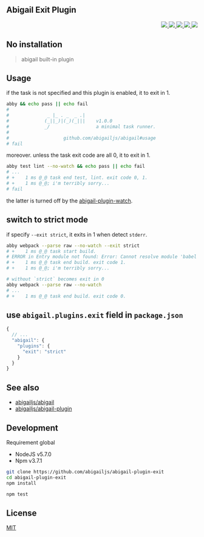 Abigail Exit Plugin
---

<p align="right">
  <a href="https://npmjs.org/package/abigail-plugin-exit">
    <img src="https://img.shields.io/npm/v/abigail-plugin-exit.svg?style=flat-square">
  </a>
  <a href="https://travis-ci.org/abigailjs/abigail-plugin-exit">
    <img src="http://img.shields.io/travis/abigailjs/abigail-plugin-exit.svg?style=flat-square">
  </a>
  <a href="https://codeclimate.com/github/abigailjs/abigail-plugin-exit/coverage">
    <img src="https://img.shields.io/codeclimate/github/abigailjs/abigail-plugin-exit.svg?style=flat-square">
  </a>
  <a href="https://codeclimate.com/github/abigailjs/abigail-plugin-exit">
    <img src="https://img.shields.io/codeclimate/coverage/github/abigailjs/abigail-plugin-exit.svg?style=flat-square">
  </a>
  <a href="https://gemnasium.com/abigailjs/abigail-plugin-exit">
    <img src="https://img.shields.io/gemnasium/abigailjs/abigail-plugin-exit.svg?style=flat-square">
  </a>
</p>

No installation
---

> abigail built-in plugin

Usage
---
if the task is not specified and this plugin is enabled, it to exit in 1.

```bash
abby && echo pass || echo fail
#
#              _ |_ . _  _ .|
#             (_||_)|(_)(_|||    v1.0.0
#             _/                 a minimal task runner.
#
#                    github.com/abigailjs/abigail#usage
# fail
```

moreover. unless the task exit code are all 0, it to exit in 1.

```bash
abby test lint --no-watch && echo pass || echo fail
# ...
# +    1 ms @_@ task end test, lint. exit code 0, 1.
# +    1 ms @_@; i'm terribly sorry...
# fail
```

the latter is turned off by the [abigail-plugin-watch](https://github.com/abigailjs/abigail-plugin-watch#usage).

## switch to strict mode

if specify `--exit strict`, it exits in 1 when detect `stderr`.

```bash
abby webpack --parse raw --no-watch --exit strict
# +    1 ms @_@ task start build.
# ERROR in Entry module not found: Error: Cannot resolve module 'babel' in /Users/59naga/Downloads/boilerplate-browser-babel
# +    1 ms @_@ task end build. exit code 1.
# +    1 ms @_@; i'm terribly sorry...

# without `strict` becomes exit in 0
abby webpack --parse raw --no-watch
# ...
# +    1 ms @_@ task end build. exit code 0.
```

use `abigail.plugins.exit` field in `package.json`
---

```js
{
  // ...
  "abigail": {
    "plugins": {
      "exit": "strict"
    }
  }
}
```

See also
---
* [abigailjs/abigail](https://github.com/abigailjs/abigail#usage)
* [abigailjs/abigail-plugin](https://github.com/abigailjs/abigail-plugin#usage)

Development
---
Requirement global
* NodeJS v5.7.0
* Npm v3.7.1

```bash
git clone https://github.com/abigailjs/abigail-plugin-exit
cd abigail-plugin-exit
npm install

npm test
```

License
---
[MIT](http://abigailjs.mit-license.org/)
